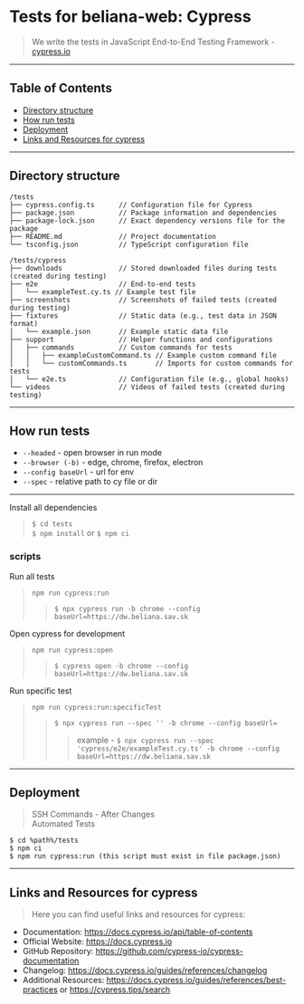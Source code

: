# Tests for beliana-web: Cypress

> We write the tests in JavaScript End-to-End Testing Framework - [cypress.io](https://www.cypress.io/)

---

## Table of Contents

- [Directory structure](#directory-structure)
- [How run tests](#how-run-tests)
- [Deployment](#deployment)
- [Links and Resources for cypress](#links-and-resources-for-cypress) 

---

## Directory structure

```
/tests
├── cypress.config.ts      // Configuration file for Cypress
├── package.json           // Package information and dependencies
├── package-lock.json      // Exact dependency versions file for the package
├── README.md              // Project documentation
└── tsconfig.json          // TypeScript configuration file
```

```
/tests/cypress
├── downloads              // Stored downloaded files during tests (created during testing)
├── e2e                    // End-to-end tests
│   └── exampleTest.cy.ts // Example test file
├── screenshots            // Screenshots of failed tests (created during testing)
├── fixtures               // Static data (e.g., test data in JSON format)
│   └── example.json       // Example static data file
├── support                // Helper functions and configurations
│   ├── commands           // Custom commands for tests
│   │   ├── exampleCustomCommand.ts // Example custom command file
│   │   └── customCommands.ts       // Imports for custom commands for tests
│   └── e2e.ts             // Configuration file (e.g., global hooks)
└── videos                 // Videos of failed tests (created during testing)
```

---

## How run tests

- `--headed` - open browser in run mode
- `--browser (-b)` - edge, chrome, firefox, electron
- `--config baseUrl` - url for env
- `--spec` - relative path to cy file or dir

---

Install all dependencies
> `$ cd tests` <br>
> `$ npm install`  or `$ npm ci`

### scripts

Run all tests
> `npm run cypress:run` <br>
>> `$ npx cypress run -b chrome --config baseUrl=https://dw.beliana.sav.sk`

Open cypress for development
> `npm run cypress:open` <br>
>> `$ cypress open -b chrome --config baseUrl=https://dw.beliana.sav.sk`

Run specific test
> `npm run cypress:run:specificTest` <br>
>> `$ npx cypress run --spec '' -b chrome --config baseUrl=` <br>
>>> example - `$ npx cypress run --spec 'cypress/e2e/exampleTest.cy.ts' -b chrome --config baseUrl=https://dw.beliana.sav.sk`

---

## Deployment

> SSH Commands - After Changes <br>
Automated Tests

`$ cd %path%/tests` <br>
`$ npm ci` <br>
`$ npm run cypress:run (this script must exist in file package.json)`

---

## Links and Resources for cypress

> Here you can find useful links and resources for cypress:

- Documentation: https://docs.cypress.io/api/table-of-contents
- Official Website: https://docs.cypress.io
- GitHub Repository: https://github.com/cypress-io/cypress-documentation
- Changelog: https://docs.cypress.io/guides/references/changelog
- Additional Resources: https://docs.cypress.io/guides/references/best-practices or https://cypress.tips/search